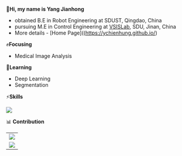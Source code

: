 
 
👋**Hi, my name is Yang Jianhong**

* obtained B.E in Robot Engineering at SDUST, Qingdao, China 
* pursuing M.E in Control Engineering at [VSISLab](http://www.vsislab.com/), SDU, Jinan, China
* More details -  [Home Page]((https://ychienhung.github.io/)

✊**Focusing**
* Medical Image Analysis

🌱**Learning**
* Deep Learning
* Segmentation

⚡**Skills**

<p align="left">
  <a href="https://skillicons.dev">
    <img src="https://skillicons.dev/icons?i=c,cpp,py,matlab,linux,cmake,opencv,pytorch,qt&theme=light" />
  </a>
</p>

📊 **Contribution**
<table align="bottom">

<tr>
  <td align="left">
    <a href="https://github.com/anuraghazra/github-readme-stats">
      <img src="https://github-readme-stats.vercel.app/api?username=YChienHung&show_icons=true&include_all_commits=true&theme=buefy&hide_border=true&hide_title=true&card_width=400px" 
      />
    </a>
  </td>
</tr>

<tr>
  <td align="left">
    <a href="https://github.com/anuraghazra/github-readme-stats">
      <img src="https://github-readme-stats.vercel.app/api/top-langs/?username=YChienHung&layout=compact&theme=buefy&hide_border=true&bg_color=F6F8FA&card_width=300px&exclude_repo=YChienHung.github.io,ros-class-projects,academic" 
      />
    </a>
  </td>
</tr>
  
</table> 
